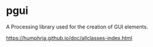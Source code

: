 # pgui
 A Processing library used for the creation of GUI elements.
 
 https://humphrja.github.io/doc/allclasses-index.html
